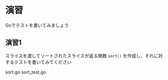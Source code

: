 # 演習

Goでテストを書いてみましょう

## 演習1

スライスを渡してソートされたスライスが返る関数 `sort()` を作成し、それに対するテストを書いてみてください



sort.go
sort_test.go
